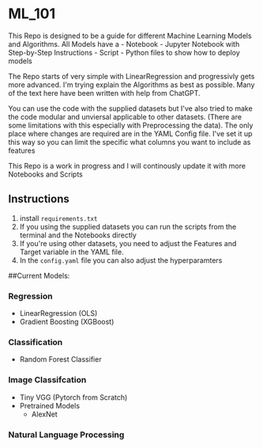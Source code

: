 # ML_101
 
This Repo is designed to be a guide for different Machine Learning Models and Algorithms. 
All Models have a 
    - Notebook - Jupyter Notebook with Step-by-Step Instructions
    - Script - Python files to show how to deploy models 


The Repo starts of very simple with LinearRegression and progressivly gets more advanced. 
I'm trying explain the Algorithms as best as possible. Many of the text here have been written with help from ChatGPT. 

You can use the code with the supplied datasets but I've also tried to make the code modular and unviersal applicable to other datasets. (There are some limitations with this especially with Preprocessing the data). The only place where changes are required are in the YAML Config file. I've set it up this way so you can limit the specific what columns you want to include as features

This Repo is a work in progress and I will continously update it with more Notebooks and Scripts

## Instructions 

1. install `requirements.txt`
2. If you using the supplied datasets you can run the scripts from the terminal and the Notebooks directly 
3. If you're using other datasets, you need to adjust the Features and Target variable in the YAML file. 
4. In the `config.yaml` file you can also adjust the hyperparamters 

##Current Models: 

### Regression 

- LinearRegression (OLS)
- Gradient Boosting (XGBoost)

### Classification 

- Random Forest Classifier


### Image Classifcation 

- Tiny VGG (Pytorch from Scratch)
- Pretrained Models 
    - AlexNet


### Natural Language Processing 
